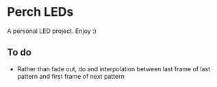 # Perch LEDs

A personal LED project. Enjoy :)

## To do

- Rather than fade out, do and interpolation between last frame of last pattern and first frame of next pattern
